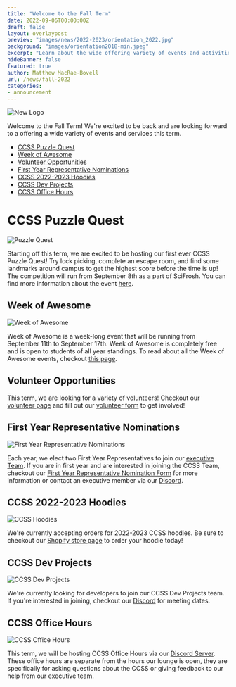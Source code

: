 ```yaml
---
title: "Welcome to the Fall Term"
date: 2022-09-06T00:00:00Z
draft: false
layout: overlaypost
preview: "images/news/2022-2023/orientation_2022.jpg"
background: "images/orientation2018-min.jpeg"
excerpt: "Learn about the wide offering variety of events and activities we have lined up for you this term."
hideBanner: false
featured: true
author: Matthew MacRae-Bovell
url: /news/fall-2022
categories:
- announcement
---
```


![New Logo](/images/news/2022-2023/orientation_2022.jpg)

Welcome to the Fall Term! We're excited to be back and are looking forward to a offering a wide variety of events and services this term. 

- [CCSS Puzzle Quest](#ccss-puzzle-quest)
- [Week of Awesome](#week-of-awesome)
- [Volunteer Opportunities](#volunteer-opportunities)
- [First Year Representative Nominations](#first-year-representative-nominations)
- [CCSS 2022-2023 Hoodies](#ccss-2022-2023-hoodies)
- [CCSS Dev Projects](#ccss-dev-projects)
- [CCSS Office Hours](#ccss-office-hours)


# CCSS Puzzle Quest

![Puzzle Quest](/images/event_posters/2022-2023/puzzle_quest_large.jpg)

Starting off this term, we are excited to be hosting our first ever CCSS Puzzle Quest! Try lock picking, complete an escape room, and find some landmarks around campus to get the highest score before the time is up! The competition will run from September 8th as a part of SciFrosh. You can find more information about the event [here](/events/2022-2023/2022-09-08-puzzle-quest/).

## Week of Awesome

![Week of Awesome](/images/news/2022-2023/woa.jpg)

Week of Awesome is a week-long event that will be running from September 11th to September 17th. Week of Awesome is completely free and is open to students of all year standings. To read about all the Week of Awesome events, checkout [this page](/events/weekofawesome).

## Volunteer Opportunities

This term, we are looking for a variety of volunteers! Checkout our [volunteer page](/volunteer) and fill out our [volunteer form](https://forms.gle/XEpTdXywWJqbohFi9) to get involved!

## First Year Representative Nominations

![First Year Representative Nominations](/images/news/2022-2023/fyr_poster.jpg)

Each year, we elect two First Year Representatives to join our [executive Team](/about/team). If you are in first year and are interested in joining the CCSS Team, checkout our [First Year Representative Nomination Form](https://docs.google.com/forms/d/e/1FAIpQLSe5e4ccG4mMsqsKBclrAvVELiVhK8is7x7D83hiSFAT7T9jjw/viewform) for more information or contact an executive member via our [Discord](http://discord.carletoncomputersciencesociety.ca/).

## CCSS 2022-2023 Hoodies

![CCSS Hoodies](/images/news/2022-2023/hoodies.jpg)

We're currently accepting orders for 2022-2023 CCSS hoodies. Be sure to checkout our [Shopify store page](https://carletoncss.myshopify.com/products/new-ccss-fleece-hoodie-1) to order your hoodie today!

## CCSS Dev Projects

![CCSS Dev Projects](/images/news/2022-2023/dev_projects.jpg)

We're currently looking for developers to join our CCSS Dev Projects team. If you're interested in joining, checkout our [Discord](http://discord.carletoncomputersciencesociety.ca/) for meeting dates.

## CCSS Office Hours

![CCSS Office Hours](/images/news/2022-2023/office_hours.jpg)

This term, we will be hosting CCSS Office Hours via our [Discord Server](http://discord.carletoncomputersciencesociety.ca/). These office hours are separate from the hours our lounge is open, they are specifically for asking questions about the CCSS or giving feedback to our help from our executive team.

